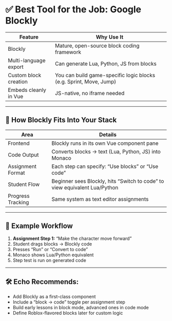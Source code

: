 # ✅ Best Tool for the Job: Google Blockly

| Feature | Why Use It |
|---------|------------|
| Blockly | Mature, open-source block coding framework |
| Multi-language export | Can generate Lua, Python, JS from blocks |
| Custom block creation | You can build game-specific logic blocks (e.g. Sprint, Move, Jump) |
| Embeds cleanly in Vue | JS-native, no iframe needed |

---

## 🧱 How Blockly Fits Into Your Stack

| Area | Details |
|------|---------|
| Frontend | Blockly runs in its own Vue component pane |
| Code Output | Converts blocks → text (Lua, Python, JS) into Monaco |
| Assignment Format | Each step can specify: “Use blocks” or “Use code” |
| Student Flow | Beginner sees Blockly, hits “Switch to code” to view equivalent Lua/Python |
| Progress Tracking | Same system as text editor assignments |

---

## 🧠 Example Workflow

1. **Assignment Step 1:** “Make the character move forward”  
2. Student drags blocks → Blockly code  
3. Presses “Run” or “Convert to code”  
4. Monaco shows Lua/Python equivalent  
5. Step test is run on generated code  

---

## 🛠️ Echo Recommends:
- Add Blockly as a first-class component
- Include a “block → code” toggle per assignment step
- Build early lessons in block mode, advanced ones in code mode
- Define Roblox-flavored blocks later for custom logic
